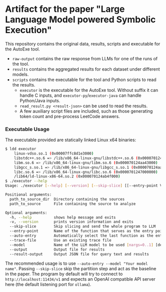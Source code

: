 # Artifact for the paper "Large Language Model powered Symbolic Execution"

This repository contains the original data, results, scripts and executable for the AutoExe tool.

- `raw-output` contains the raw response from LLMs for one of the runs of the tool.
- `results` contains the aggregated results for each dataset under different models.
- `scripts` contains the executable for the tool and Python scripts to read the results.
    - `executor` is the executable for the AutoExe tool. Without suffix it can handle C inputs, and `executor-py`/`executor-java` can handle Python/Java inputs.
    - `read_result.py <result-json>` can be used to read the results.
    - A few auxiliary script files are included, such as those generating token count and pre-process LeetCode answers.

### Executable Usage
The executable provided are statically linked Linux x64 binaries:
```bash
$ ldd executor
	linux-vdso.so.1 (0x00007ffc8d1e3000)
	libstdc++.so.6 => /lib/x86_64-linux-gnu/libstdc++.so.6 (0x0000701247400000)
	libm.so.6 => /lib/x86_64-linux-gnu/libm.so.6 (0x000070124aa43000)
	libgcc_s.so.1 => /lib/x86_64-linux-gnu/libgcc_s.so.1 (0x000070124aa23000)
	libc.so.6 => /lib/x86_64-linux-gnu/libc.so.6 (0x0000701247000000)
	/lib64/ld-linux-x86-64.so.2 (0x000070124ab4f000)
$ ./executor --help
Usage: ./executor [--help] [--version] [--skip-slice] [[--entry-point VAR]|[--auto-entry]|[--trace-file VAR]] [--model VAR] [--output VAR] [--result-output VAR] path_to_source_dir path_to_source

Positional arguments:
  path_to_source_dir  Directory containing the sources
  path_to_source      File containing the source to analyze

Optional arguments:
  -h, --help          shows help message and exits
  -v, --version       prints version information and exits
  --skip-slice        Skip slicing and send the whole program to LLM
  --entry-point       Name of the function that serves as the entry point [nargs=0..1] [default: "entry"]
  --auto-entry        Automatically select the last function as the entry point
  --trace-file        Use an existing trace file
  --model             Name of the LLM model to be used [nargs=0..1] [default: "gpt-4o-mini"]
  --output            Output file for results
  --result-output     Output JSON file for query text and results
```
The recommended usage is to use `--auto-entry --model "Your model name"`. Passing `--skip-slice` skip the partition step and act as the baseline in the paper. The program by default will try to connect to `http://localhost:11434/v1` and expects an OpenAI compatible API server here (the default listening port for `ollama`).
